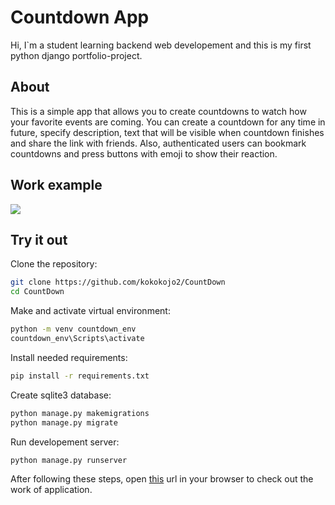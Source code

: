 # Countdown App
Hi, I`m a student learning backend web developement and this is my first python django portfolio-project.
## About
This is a simple app that allows you to create countdowns to watch how your favorite events are coming. You can create a countdown for any time in future, specify description, text that will be visible when countdown finishes and share the link with friends. Also, authenticated users can bookmark countdowns and press buttons with emoji to show their reaction.
## Work example
![](https://i.imgur.com/HFOdCLY.gif)

## Try it out
Clone the repository:
```bash
git clone https://github.com/kokokojo2/CountDown
cd CountDown
```
Make and activate virtual environment:
```bash
python -m venv countdown_env
countdown_env\Scripts\activate
```
Install needed requirements:
```bash
pip install -r requirements.txt
```
Create sqlite3 database:
```bash
python manage.py makemigrations
python manage.py migrate
```
Run developement server:
```bash
python manage.py runserver
```
After following these steps, open [this](http://127.0.0.1:8000/) url in your browser to check out the work of application.
